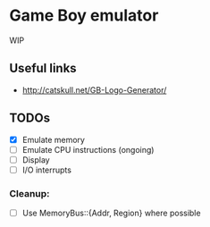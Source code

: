 # Game Boy emulator
WIP

## Useful links
 - http://catskull.net/GB-Logo-Generator/

## TODOs
 - [x] Emulate memory
 - [ ] Emulate CPU instructions (ongoing)
 - [ ] Display
 - [ ] I/O interrupts

### Cleanup:
 - [ ] Use MemoryBus::{Addr, Region} where possible
